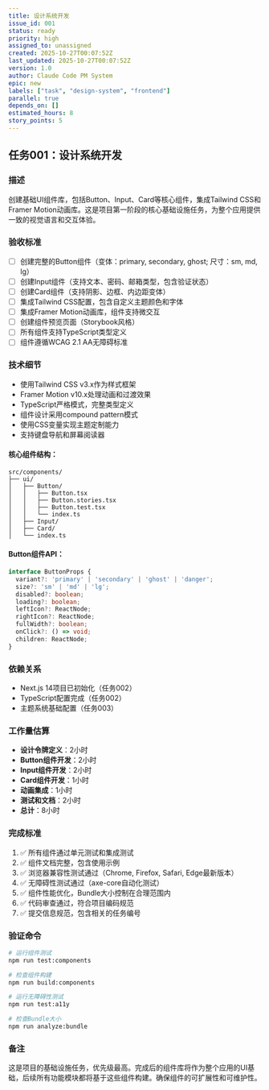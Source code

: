```yaml
---
title: 设计系统开发
issue_id: 001
status: ready
priority: high
assigned_to: unassigned
created: 2025-10-27T00:07:52Z
last_updated: 2025-10-27T00:07:52Z
version: 1.0
author: Claude Code PM System
epic: new
labels: ["task", "design-system", "frontend"]
parallel: true
depends_on: []
estimated_hours: 8
story_points: 5
---
```


## 任务001：设计系统开发

### 描述
创建基础UI组件库，包括Button、Input、Card等核心组件，集成Tailwind CSS和Framer Motion动画库。这是项目第一阶段的核心基础设施任务，为整个应用提供一致的视觉语言和交互体验。

### 验收标准
- [ ] 创建完整的Button组件（变体：primary, secondary, ghost; 尺寸：sm, md, lg）
- [ ] 创建Input组件（支持文本、密码、邮箱类型，包含验证状态）
- [ ] 创建Card组件（支持阴影、边框、内边距变体）
- [ ] 集成Tailwind CSS配置，包含自定义主题颜色和字体
- [ ] 集成Framer Motion动画库，组件支持微交互
- [ ] 创建组件预览页面（Storybook风格）
- [ ] 所有组件支持TypeScript类型定义
- [ ] 组件遵循WCAG 2.1 AA无障碍标准

### 技术细节
- 使用Tailwind CSS v3.x作为样式框架
- Framer Motion v10.x处理动画和过渡效果
- TypeScript严格模式，完整类型定义
- 组件设计采用compound pattern模式
- 使用CSS变量实现主题定制能力
- 支持键盘导航和屏幕阅读器

#### 核心组件结构：
```
src/components/
├── ui/
│   ├── Button/
│   │   ├── Button.tsx
│   │   ├── Button.stories.tsx
│   │   ├── Button.test.tsx
│   │   └── index.ts
│   ├── Input/
│   ├── Card/
│   └── index.ts
```

#### Button组件API：
```typescript
interface ButtonProps {
  variant?: 'primary' | 'secondary' | 'ghost' | 'danger';
  size?: 'sm' | 'md' | 'lg';
  disabled?: boolean;
  loading?: boolean;
  leftIcon?: ReactNode;
  rightIcon?: ReactNode;
  fullWidth?: boolean;
  onClick?: () => void;
  children: ReactNode;
}
```

### 依赖关系
- Next.js 14项目已初始化（任务002）
- TypeScript配置完成（任务002）
- 主题系统基础配置（任务003）

### 工作量估算
- **设计令牌定义**：2小时
- **Button组件开发**：2小时
- **Input组件开发**：2小时
- **Card组件开发**：1小时
- **动画集成**：1小时
- **测试和文档**：2小时
- **总计**：8小时

### 完成标准
1. ✅ 所有组件通过单元测试和集成测试
2. ✅ 组件文档完整，包含使用示例
3. ✅ 浏览器兼容性测试通过（Chrome, Firefox, Safari, Edge最新版本）
4. ✅ 无障碍性测试通过（axe-core自动化测试）
5. ✅ 组件性能优化，Bundle大小控制在合理范围内
6. ✅ 代码审查通过，符合项目编码规范
7. ✅ 提交信息规范，包含相关的任务编号

### 验证命令
```bash
# 运行组件测试
npm run test:components

# 检查组件构建
npm run build:components

# 运行无障碍性测试
npm run test:a11y

# 检查Bundle大小
npm run analyze:bundle
```

### 备注
这是项目的基础设施任务，优先级最高。完成后的组件库将作为整个应用的UI基础，后续所有功能模块都将基于这些组件构建。确保组件的可扩展性和可维护性。